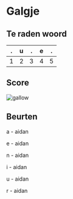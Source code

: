 # Galgje

## Te raden woord

|.|u|.|e|.|
|-|-|-|-|-|
|1|2|3|4|5|

## Score
![gallow](./images/4.png)

## Beurten

a - aidan

e - aidan

n - aidan

i - aidan

u - aidan

r - aidan
